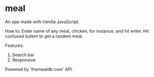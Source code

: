 # meal

An app made with Vanilla JavaScript.

How to:
Enter name of any meal, chicken, for instance, and hit enter.
Hit confused button to get a random meal.

Features:

1. Search bar
2. Responsive

Powered by 'themealdb.com' API.
